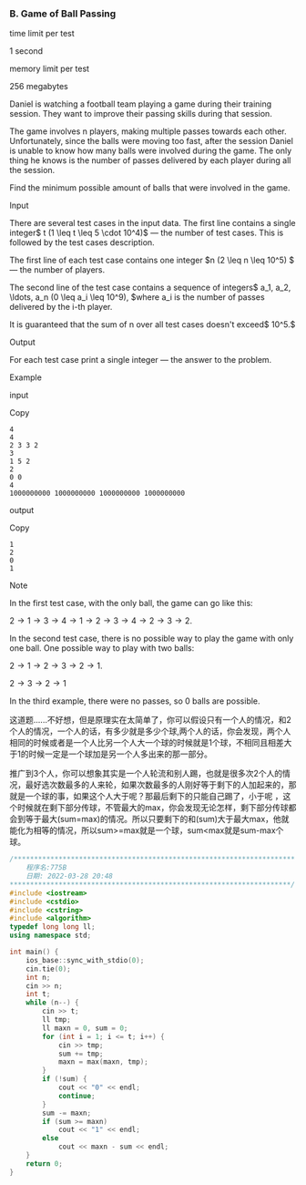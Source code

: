 ### B. Game of Ball Passing

time limit per test

1 second

memory limit per test

256 megabytes



Daniel is watching a football team playing a game during their training session. They want to improve their passing skills during that session.

The game involves n players, making multiple passes towards each other. Unfortunately, since the balls were moving too fast, after the session Daniel is unable to know how many balls were involved during the game. The only thing he knows is the number of passes delivered by each player during all the session.

Find the minimum possible amount of balls that were involved in the game.

Input

There are several test cases in the input data. The first line contains a single integer$ t (1 \leq t \leq 5 \cdot 10^4)$ — the number of test cases. This is followed by the test cases description.

The first line of each test case contains one integer $n (2 \leq n \leq 10^5) $— the number of players.

The second line of the test case contains a sequence of integers$ a_1, a_2, \ldots, a_n (0 \leq a_i \leq 10^9), $where a_i is the number of passes delivered by the i-th player.

It is guaranteed that the sum of n over all test cases doesn't exceed$ 10^5.$

Output

For each test case print a single integer — the answer to the problem.

Example

input

Copy

```
4
4
2 3 3 2
3
1 5 2
2
0 0
4
1000000000 1000000000 1000000000 1000000000
```

output

Copy

```
1
2
0
1
```

Note

In the first test case, with the only ball, the game can go like this:

$2 \rightarrow 1 \rightarrow 3 \rightarrow 4 \rightarrow 1 \rightarrow 2 \rightarrow 3 \rightarrow 4 \rightarrow 2 \rightarrow 3 \rightarrow 2.$

In the second test case, there is no possible way to play the game with only one ball. One possible way to play with two balls:

$2 \rightarrow 1 \rightarrow 2 \rightarrow 3 \rightarrow 2 \rightarrow 1.$

$2 \rightarrow 3 \rightarrow 2 \rightarrow 1$

In the third example, there were no passes, so 0 balls are possible.



​		这道题......不好想，但是原理实在太简单了，你可以假设只有一个人的情况，和2个人的情况，一个人的话，有多少就是多少个球,两个人的话，你会发现，两个人相同的时候或者是一个人比另一个人大一个球的时候就是1个球，不相同且相差大于1的时候一定是一个球加是另一个人多出来的那一部分。

​		推广到3个人，你可以想象其实是一个人轮流和别人踢，也就是很多次2个人的情况，最好选次数最多的人来轮，如果次数最多的人刚好等于剩下的人加起来的，那就是一个球的事，如果这个人大于呢？那最后剩下的只能自己踢了，小于呢 ，这个时候就在剩下部分传球，不管最大的max，你会发现无论怎样，剩下部分传球都会到等于最大(sum=max)的情况。所以只要剩下的和(sum)大于最大max，他就能化为相等的情况，所以sum>=max就是一个球，sum<max就是sum-max个球。                                                                                                                                                                                                                                                                                                                                                                                                                                                                                                                                                                                                                                                                                                                                                                                                                                                                                                                                                                                                                                                                                                                                                                                                                                                                                                                                                                                                                                                                                                                                                                                                                                                                                                                                                                                                                                                                                                                                                                                                                                                                                                                                                                                                                                                                                                                                                                                                                                                                                                                                                                                                                                                                                                                                                                                                                                                                                                                                                                                                                                                                                                                                                                                                                                                                                                                                                                                                                                                                                                                                                                                                                                                    



```cpp
/*********************************************************************
    程序名:775B
    日期: 2022-03-28 20:48
*********************************************************************/
#include <iostream>
#include <cstdio>
#include <cstring>
#include <algorithm>
typedef long long ll;
using namespace std;

int main() {
	ios_base::sync_with_stdio(0);
	cin.tie(0);
	int n;
	cin >> n;
	int t;
	while (n--) {
		cin >> t;
		ll tmp;
		ll maxn = 0, sum = 0;
		for (int i = 1; i <= t; i++) {
			cin >> tmp;
			sum += tmp;
			maxn = max(maxn, tmp);
		}
		if (!sum) {
			cout << "0" << endl;
			continue;
		}
		sum -= maxn;
		if (sum >= maxn)
			cout << "1" << endl;
		else
			cout << maxn - sum << endl;
	}
	return 0;
}

```

